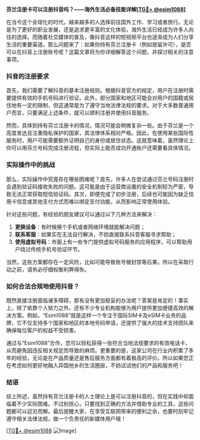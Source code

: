 **芬兰注册卡可以注册抖音吗？——海外生活必备技能详解[[TG💪+ @esim1088](https://t.me/s/esim1088)]**

在当今这个全球化的时代，越来越多的人选择前往国外工作、学习或者旅行。无论是为了更好的职业发展，还是追求更丰富的文化体验，海外生活已经成为许多人向往的选择。而随着社交媒体的普及，像抖音这样的短视频平台也逐渐成为人们分享生活的重要渠道。那么问题来了：如果你持有芬兰注册卡（例如居留许可），是否可以在抖音上注册账号呢？这篇文章将为你详细解答这个问题，并探讨相关的注意事项。

### 抖音的注册要求

首先，我们需要了解抖音的基本注册规则。根据抖音官方的规定，用户在注册时需要提供有效的手机号码进行验证。此外，部分国家和地区可能会对用户的国籍或居住地有一定的限制，但这通常是为了遵守当地法律法规的要求。对于大多数普通用户而言，只要满足上述条件，就可以顺利注册并使用抖音服务。

然而，具体到持有芬兰注册卡的情况，情况可能会稍微复杂一些。由于芬兰是一个高度发达且注重隐私保护的国家，其法律体系相对严格。因此，在使用某些国际性服务时，用户可能需要额外证明自己的身份或居住状态。这就意味着，虽然理论上你可以用芬兰号码完成注册流程，但实际上能否成功开通账户还需要看具体情况。

### 实际操作中的挑战

那么，实际操作中究竟存在哪些困难呢？首先，许多人在尝试通过芬兰号码注册时会遇到验证码接收失败的问题。这可能是由于运营商设置的安全机制较为严密，导致无法正常获取短信验证码。其次，即便完成了初步注册，后续也可能因为缺乏信用卡信息或其他支付方式而难以绑定支付功能，从而影响正常使用体验。

针对这些问题，有经验的朋友建议可以通过以下几种方法来解决：
1. **更换设备**：有时候换个手机或者网络环境就能解决问题；
2. **联系客服**：如果实在无法自行解决，不妨直接联系抖音客服寻求帮助；
3. **使用虚拟号码**：市面上有一些专门提供虚拟号码服务的应用程序，可以帮助用户绕过传统手机号验证环节。

当然，这些方案都存在一定风险，比如可能导致账号被封禁等后果。所以在采取行动之前，请务必仔细权衡利弊得失。

### 如何合法合规地使用抖音？

既然直接注册面临诸多障碍，那有没有更加稳妥的办法呢？答案是肯定的！事实上，除了依靠个人努力之外，还有不少专业机构能够为用户提供更加便捷高效的解决方案。例如，“Esim1088”就是这样一个专注于国际SIM卡及eSIM卡业务的品牌，它不仅支持多个国家和地区的本地号码申请，还提供了强大的技术支持团队来确保每位客户的权益不受损害。

通过与“Esim1088”合作，您可以轻松获得一张符合当地法规要求的有效电话卡，从而避免因违反相关规定而导致的麻烦。更重要的是，这家公司在行业内积累了多年的经验，无论是在产品质量还是售后服务方面都有着极高的评价。所以如果您正在考虑如何更好地融入异国他乡的生活圈层，不妨试试他们的产品和服务吧！

### 结语

综上所述，虽然持有芬兰注册卡的人士理论上是可以注册抖音的，但在实践中却面临着不少实际困难。不过别担心，只要找到正确的方法并借助专业的工具，这些问题都可以迎刃而解。最后提醒大家，在享受互联网带来的便利之余，也要时刻牢记遵守相关法律法规，做一个负责任的新媒体用户哦！

[[TG💪+ @esim1088](https://t.me/s/esim1088) ![Image](https://i.postimg.cc/4NQfJmqS/Snipaste-2025-05-13-00-14-12.png)]